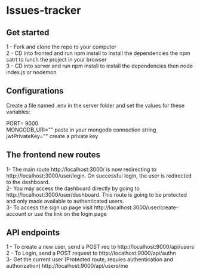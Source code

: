 # Issues-tracker

## Get started

1 - Fork and clone the repo to your computer  
2 - CD into fronted and run npm install to install the dependencies the npm satrt to lunch the project in your browser  
3 - CD into server and run npm install to install the dependencies then node index.js or nodemon

## Configurations

Create a file named .env in the server folder and set the values for these variables:

PORT= 9000  
MONGODB_URI="" paste in your mongodb connection string  
jwtPrivateKey="" create a private key

## The frontend new routes

1- The main route http://localhost:3000/ is now redirecting to http://localhost:3000/user/login. On successful login, the user is redirected to the dashboard.  
2- You may access the dashboard directly by going to http://localhost:3000/user/dashboard. This route is going to be protected and only made available to authenticated users.  
3- To access the sign up page visit http://localhost:3000/user/create-account or use the link on the login page

## API endpoints

1 - To create a new user, send a POST req to http://localhost:9000/api/users  
2 - To Login, send a POST request to http://localhost:9000/api/authn  
3- Get the current user (Protected route, requies authentication and authorization) http://localhost:9000/api/users/me
